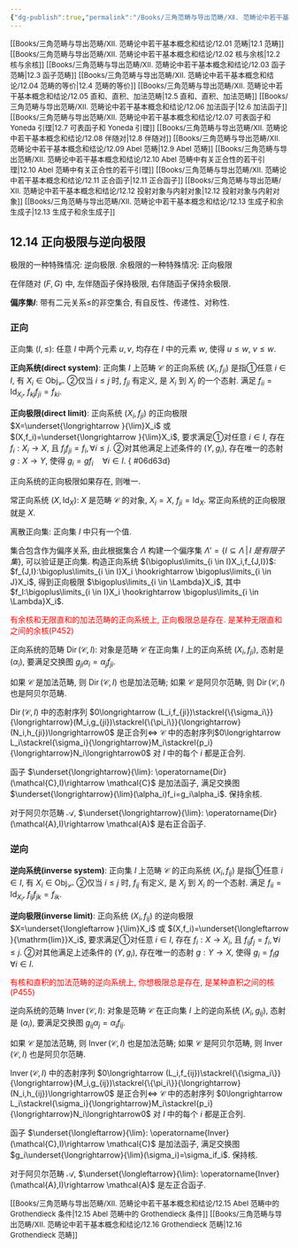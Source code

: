 ```yaml
---
{"dg-publish":true,"permalink":"/Books/三角范畴与导出范畴/Ⅻ. 范畴论中若干基本概念和结论/12.14 正向极限与逆向极限/","dgPassFrontmatter":true,"created":"2024-07-06T09:51:14.730+08:00","updated":"2024-09-05T15:33:36.326+08:00"}
---
```


<font size="2"> [[Books/三角范畴与导出范畴/Ⅻ. 范畴论中若干基本概念和结论/12.01 范畴\|12.1 范畴]]   </font>
<font size="2"> [[Books/三角范畴与导出范畴/Ⅻ. 范畴论中若干基本概念和结论/12.02 核与余核\|12.2 核与余核]]   </font>
<font size="2"> [[Books/三角范畴与导出范畴/Ⅻ. 范畴论中若干基本概念和结论/12.03 函子范畴\|12.3 函子范畴]]   </font>
<font size="2"> [[Books/三角范畴与导出范畴/Ⅻ. 范畴论中若干基本概念和结论/12.04 范畴的等价\|12.4 范畴的等价]]  </font>
<font size="2"> [[Books/三角范畴与导出范畴/Ⅻ. 范畴论中若干基本概念和结论/12.05 直和、直积、加法范畴\|12.5 直和、直积、加法范畴]]   </font>
<font size="2"> [[Books/三角范畴与导出范畴/Ⅻ. 范畴论中若干基本概念和结论/12.06 加法函子\|12.6 加法函子]]   </font>
<font size="2"> [[Books/三角范畴与导出范畴/Ⅻ. 范畴论中若干基本概念和结论/12.07 可表函子和 Yoneda 引理\|12.7 可表函子和 Yoneda 引理]]   </font>
<font size="2"> [[Books/三角范畴与导出范畴/Ⅻ. 范畴论中若干基本概念和结论/12.08 伴随对\|12.8 伴随对]]   </font>
<font size="2"> [[Books/三角范畴与导出范畴/Ⅻ. 范畴论中若干基本概念和结论/12.09 Abel 范畴\|12.9 Abel 范畴]]   </font>
<font size="2"> [[Books/三角范畴与导出范畴/Ⅻ. 范畴论中若干基本概念和结论/12.10 Abel 范畴中有关正合性的若干引理\|12.10 Abel 范畴中有关正合性的若干引理]]   </font>
<font size="2"> [[Books/三角范畴与导出范畴/Ⅻ. 范畴论中若干基本概念和结论/12.11 正合函子\|12.11 正合函子]]   </font>
<font size="2"> [[Books/三角范畴与导出范畴/Ⅻ. 范畴论中若干基本概念和结论/12.12 投射对象与内射对象\|12.12 投射对象与内射对象]]  </font>
<font size="2"> [[Books/三角范畴与导出范畴/Ⅻ. 范畴论中若干基本概念和结论/12.13 生成子和余生成子\|12.13 生成子和余生成子]]   </font>
## 12.14 正向极限与逆向极限

极限的一种特殊情况: 逆向极限.
余极限的一种特殊情况: 正向极限

在伴随对 $(F,G)$ 中, 左伴随函子保持极限, 右伴随函子保持余极限.

**偏序集$I$**: 带有二元关系$\leqslant$的非空集合, 有自反性、传递性、对称性. 

### 正向

正向集 $(I,\leqslant)$: 任意 $I$ 中两个元素  $u,v$, 均存在 $I$ 中的元素 $w$, 使得 $u\leqslant w,\ v\leqslant w$.

**正向系统(direct system)**: 正向集 $I$ 上范畴 $\mathcal{C}$ 的正向系统 $(X_i,f_{ji})$ 是指①任意 $i \in I$, 有 $X_i \in \mathrm{Obj}_\mathcal{C}$. ②仅当 $i\leqslant j$ 时, $f_{ji}$ 有定义, 是 $X_i$ 到 $X_j$ 的一个态射. 满足 $f_{ii}=\mathrm{Id}_{X_i}$, $f_{kj}f_{ji}=f_{ki}$.

**正向极限(direct limit)**: 正向系统 $(X_i,f_{ji})$ 的正向极限 $X=\underset{\longrightarrow }{\lim}X_i$ 或 $(X,f_i)=\underset{\longrightarrow }{\lim}X_i$, 要求满足①对任意 $i \in I$, 存在 $f_i:X_i\rightarrow X$, 且 $f_jf_{ji}=f_i, \forall i\leqslant j$. ②对其他满足上述条件的 $(Y,g_i)$, 存在唯一的态射 $g:X\rightarrow Y$, 使得 $g_i=gf_i\quad \forall i \in I$.
{ #06d63d}


正向系统的正向极限如果存在, 则唯一.

常正向系统 $(X,\operatorname{Id}_X)$: $X$ 是范畴 $\mathcal{C}$ 的对象,  $X_i=X$, $f_{ji}=\operatorname{Id}_{X}$. 常正向系统的正向极限就是 $X$.

离散正向集: 正向集 $I$ 中只有一个值.

集合包含作为偏序关系, 由此根据集合 $\Lambda$ 构建一个偏序集 $\Lambda'=\{I \subseteq \Lambda\,|\,I\ 是有限子集\}$, 可以验证是正向集. 构造正向系统 $(\bigoplus\limits_{i \in I}X_i,f_{J,I})$:  $f_{J,I}:\bigoplus\limits_{i \in I}X_i \hookrightarrow \bigoplus\limits_{i \in J}X_i$, 得到正向极限 $\bigoplus\limits_{i \in \Lambda}X_i$, 其中 $f_I:\bigoplus\limits_{i \in I}X_i \hookrightarrow \bigoplus\limits_{i \in \Lambda}X_i$.

<font color=red>有余核和无限直和的加法范畴的正向系统上, 正向极限总是存在. 是某种无限直和之间的余核(P452)</font>

正向系统的范畴 $\operatorname{Dir}(\mathcal{C},I)$: 对象是范畴 $\mathcal{C}$ 在正向集 $I$ 上的正向系统 $(X_i,f_{ji})$, 态射是 $(\alpha_i)$, 要满足交换图 $g_{ji}\alpha_i=\alpha_jf_{ji}$.

如果 $\mathcal{C}$ 是加法范畴, 则 $\operatorname{Dir}(\mathcal{C},I)$ 也是加法范畴;
如果 $\mathcal{C}$ 是阿贝尔范畴, 则 $\operatorname{Dir}(\mathcal{C},I)$ 也是阿贝尔范畴.

 $\operatorname{Dir}(\mathcal{C},I)$ 中的态射序列 $0\longrightarrow (L_i,f_{ji})\stackrel{\{\sigma_i\}}{\longrightarrow}(M_i,g_{ji})\stackrel{\{\pi_i\}}{\longrightarrow}(N_i,h_{ji})\longrightarrow0$ 是正合列$\Longleftrightarrow$  $\mathcal{C}$ 中的态射序列$0\longrightarrow L_i\stackrel{\sigma_i}{\longrightarrow}M_i\stackrel{p_i}{\longrightarrow}N_i\longrightarrow0$ 对 $I$ 中的每个 $i$ 都是正合列.

函子 $\underset{\longrightarrow}{\lim}:  \operatorname{Dir}(\mathcal{C},I)\rightarrow \mathcal{C}$ 是加法函子, 满足交换图 $\underset{\longrightarrow}{\lim}(\alpha_i)f_i=g_i\alpha_i$. 保持余核.

对于阿贝尔范畴 $\mathcal{A}$,  $\underset{\longrightarrow}{\lim}: \operatorname{Dir}(\mathcal{A},I)\rightarrow \mathcal{A}$ 是右正合函子.

### 逆向

**逆向系统(inverse system)**: 正向集 $I$ 上范畴 $\mathcal{C}$ 的正向系统 $(X_i,f_{ij})$ 是指①任意 $i \in I$, 有 $X_i \in \mathrm{Obj}_\mathcal{C}$. ②仅当 $i\leqslant j$ 时, $f_{ij}$ 有定义, 是 $X_j$ 到 $X_i$ 的一个态射. 满足 $f_{ii}=\mathrm{Id}_{X_i}$, $f_{ij}f_{jk}=f_{ik}$.

**逆向极限(inverse limit)**: 正向系统 $(X_i,f_{ij})$ 的逆向极限 $X=\underset{\longleftarrow }{\lim}X_i$ 或 $(X,f_i)=\underset{\longleftarrow }{\mathrm{lim}}X_i$, 要求满足①对任意 $i \in I$, 存在 $f_i:X\rightarrow X_i$, 且 $f_{ij}f_{j}=f_i, \forall i\leqslant j$. ②对其他满足上述条件的 $(Y,g_i)$, 存在唯一的态射 $g:Y\rightarrow X$, 使得 $g_i=f_ig\quad \forall i \in I$.

<font color=red>有核和直积的加法范畴的逆向系统上, 你想极限总是存在, 是某种直积之间的核(P455)</font>

逆向系统的范畴 $\operatorname{Inver}(\mathcal{C},I)$: 对象是范畴 $\mathcal{C}$ 在正向集 $I$ 上的逆向系统 $(X_i,g_{ij})$, 态射是 $(\alpha_i)$, 要满足交换图 $g_{ij}\alpha_j=\alpha_if_{ij}$.

如果 $\mathcal{C}$ 是加法范畴, 则 $\operatorname{Inver}(\mathcal{C},I)$ 也是加法范畴;
如果 $\mathcal{C}$ 是阿贝尔范畴, 则 $\operatorname{Inver}(\mathcal{C},I)$ 也是阿贝尔范畴.


 $\operatorname{Inver}(\mathcal{C},I)$ 中的态射序列 $0\longrightarrow (L_i,f_{ij})\stackrel{\{\sigma_i\}}{\longrightarrow}(M_i,g_{ij})\stackrel{\{\pi_i\}}{\longrightarrow}(N_i,h_{ij})\longrightarrow0$ 是正合列$\Longleftrightarrow$   $\mathcal{C}$ 中的态射序列 $0\longrightarrow L_i\stackrel{\sigma_i}{\longrightarrow}M_i\stackrel{p_i}{\longrightarrow}N_i\longrightarrow0$ 对 $I$ 中的每个 $i$ 都是正合列.


函子 $\underset{\longleftarrow}{\lim}:  \operatorname{Inver}(\mathcal{C},I)\rightarrow \mathcal{C}$ 是加法函子, 满足交换图 $g_i\underset{\longrightarrow}{\lim}(\sigma_i)=\sigma_if_i$. 保持核.

对于阿贝尔范畴 $\mathcal{A}$,  $\underset{\longleftarrow}{\lim}: \operatorname{Inver}(\mathcal{A},I)\rightarrow \mathcal{A}$ 是左正合函子.



<font size="2"> [[Books/三角范畴与导出范畴/Ⅻ. 范畴论中若干基本概念和结论/12.15 Abel 范畴中的 Grothendieck 条件\|12.15 Abel 范畴中的 Grothendieck 条件]]   </font>
<font size="2"> [[Books/三角范畴与导出范畴/Ⅻ. 范畴论中若干基本概念和结论/12.16 Grothendieck 范畴\|12.16 Grothendieck 范畴]]  </font>